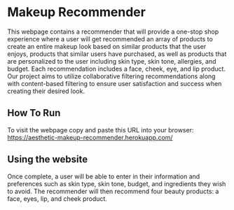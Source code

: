 #  Makeup Recommender

This webpage contains a recommender that will provide a one-stop shop experience where a user will get recommended an array of products to create an entire makeup look based on similar products that the user enjoys, products that similar users have purchased, as well as products that are personalized to the user including skin type, skin tone, allergies, and budget. Each recommendation includes a face, cheek, eye, and lip product. Our project aims to utilize collaborative filtering recommendations along with content-based filtering to ensure user satisfaction and success when creating their desired look.


## How To Run

To visit the webpage copy and paste this URL into your browser: https://aesthetic-makeup-recommender.herokuapp.com/


## Using the website

Once complete, a user will be able to enter in their information and preferences such as skin type, skin tone, budget, and ingredients they wish to avoid. The recommender will then recommend four beauty products: a face, eyes, lip, and cheek product.
